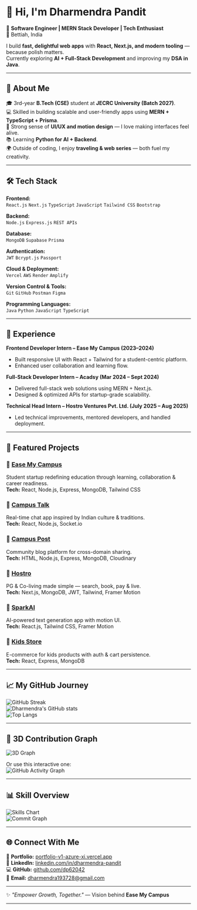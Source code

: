 # 👋 Hi, I'm Dharmendra Pandit  

🚀 **Software Engineer | MERN Stack Developer | Tech Enthusiast**  
📍 Bettiah, India  

I build **fast, delightful web apps** with **React, Next.js, and modern tooling** — because polish matters.  
Currently exploring **AI + Full-Stack Development** and improving my **DSA in Java**.

---

## 🧠 About Me  
🎓 3rd-year **B.Tech (CSE)** student at **JECRC University (Batch 2027)**.  
💻 Skilled in building scalable and user-friendly apps using **MERN + TypeScript + Prisma**.  
🎨 Strong sense of **UI/UX and motion design** — I love making interfaces feel alive.  
📚 Learning **Python for AI + Backend**.  
🌍 Outside of coding, I enjoy **traveling & web series** — both fuel my creativity.  

---

## 🛠️ Tech Stack  

**Frontend:**  
`React.js` `Next.js` `TypeScript` `JavaScript` `Tailwind CSS` `Bootstrap`

**Backend:**  
`Node.js` `Express.js` `REST APIs`

**Database:**  
`MongoDB` `Supabase` `Prisma`

**Authentication:**  
`JWT` `Bcrypt.js` `Passport`

**Cloud & Deployment:**  
`Vercel` `AWS` `Render` `Amplify`

**Version Control & Tools:**  
`Git` `GitHub` `Postman` `Figma`

**Programming Languages:**  
`Java` `Python` `JavaScript` `TypeScript`

---

## 🧩 Experience  

**Frontend Developer Intern – Ease My Campus (2023–2024)**  
- Built responsive UI with React + Tailwind for a student-centric platform.  
- Enhanced user collaboration and learning flow.  

**Full-Stack Developer Intern – Acadsy (Mar 2024 – Sept 2024)**  
- Delivered full-stack web solutions using MERN + Next.js.  
- Designed & optimized APIs for startup-grade scalability.  

**Technical Head Intern – Hostro Ventures Pvt. Ltd. (July 2025 – Aug 2025)**  
- Led technical improvements, mentored developers, and handled deployment.  

---

## 💼 Featured Projects  

### 🔹 [Ease My Campus](https://github.com/dp62042)
Student startup redefining education through learning, collaboration & career readiness.  
**Tech:** React, Node.js, Express, MongoDB, Tailwind CSS  

### 🔹 [Campus Talk](https://github.com/dp62042)
Real-time chat app inspired by Indian culture & traditions.  
**Tech:** React, Node.js, Socket.io  

### 🔹 [Campus Post](https://github.com/dp62042)
Community blog platform for cross-domain sharing.  
**Tech:** HTML, Node.js, Express, MongoDB, Cloudinary  

### 🔹 [Hostro](https://github.com/dp62042)
PG & Co-living made simple — search, book, pay & live.  
**Tech:** Next.js, MongoDB, JWT, Tailwind, Framer Motion  

### 🔹 [SparkAI](https://github.com/dp62042)
AI-powered text generation app with motion UI.  
**Tech:** React.js, Tailwind CSS, Framer Motion  

### 🔹 [Kids Store](https://github.com/dp62042)
E-commerce for kids products with auth & cart persistence.  
**Tech:** React, Express, MongoDB  

---

## 📈 My GitHub Journey  

![GitHub Streak](https://streak-stats.demolab.com?user=dp62042&theme=tokyonight&hide_border=true)  
![Dharmendra's GitHub stats](https://github-readme-stats.vercel.app/api?username=dp62042&show_icons=true&theme=tokyonight&hide_border=true)  
![Top Langs](https://github-readme-stats.vercel.app/api/top-langs/?username=dp62042&layout=compact&theme=tokyonight&hide_border=true)

---

## 🌌 3D Contribution Graph  

![3D Graph](https://github.com/ashutosh00710/github-readme-activity-graph/blob/output/github-contribution-grid-snake.svg)

Or use this interactive one:  
![GitHub Activity Graph](https://github-readme-activity-graph.vercel.app/graph?username=dp62042&theme=react-dark&bg_color=0d1117&hide_border=true)

---

## 📊 Skill Overview  

![Skills Chart](https://github-profile-summary-cards.vercel.app/api/cards/repos-per-language?username=dp62042&theme=tokyonight)  
![Commit Graph](https://github-profile-summary-cards.vercel.app/api/cards/productive-time?username=dp62042&theme=tokyonight)

---

## 🌐 Connect With Me  

💼 **Portfolio:** [portfolio-v1-azure-xi.vercel.app](https://portfolio-v1-azure-xi.vercel.app/)  
🔗 **LinkedIn:** [linkedin.com/in/dharmendra-pandit](#)  
💻 **GitHub:** [github.com/dp62042](https://github.com/dp62042)  
📧 **Email:** dharmendra193728@gmail.com  

---

✨ *"Empower Growth, Together."* — Vision behind **Ease My Campus**

---
